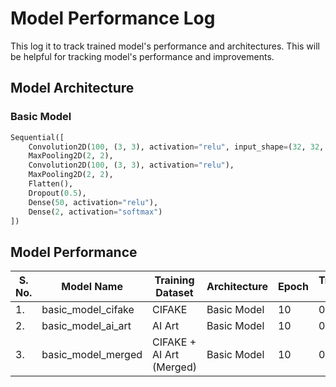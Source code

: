# Model Performance Log

This log it to track trained model's performance and architectures. This will be helpful for tracking model's performance and improvements.

## Model Architecture

### Basic Model

```python
Sequential([
    Convolution2D(100, (3, 3), activation="relu", input_shape=(32, 32, 3)),
    MaxPooling2D(2, 2),
    Convolution2D(100, (3, 3), activation="relu"),
    MaxPooling2D(2, 2),
    Flatten(),
    Dropout(0.5),
    Dense(50, activation="relu"),
    Dense(2, activation="softmax")
])
```

## Model Performance

| S. No. | Model Name         | Training Dataset         | Architecture | Epoch | Training Loss | Training Accuracy | Validation Loss | Validation Accuracy |
| ------ | ------------------ | ------------------------ | ------------ | ----- | ------------- | ----------------- | --------------- | ------------------- |
| 1.     | basic_model_cifake | CIFAKE                   | Basic Model  | 10    | 0.2816        | 0.8814            | 0.3470          | 0.8648              |
| 2.     | basic_model_ai_art | AI Art                   | Basic Model  | 10    | 0.3819        | 0.8480            | 0.3862          | 0.8361              |
| 3.     | basic_model_merged | CIFAKE + AI Art (Merged) | Basic Model  | 10    | 0.3161        | 0.8689            | 0.4446          | 0.8171              |
